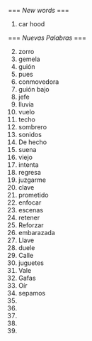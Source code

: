 === *New words* ===

1. car hood

=== *Nuevas Palabras* ===

2. zorro
3. gemela
4. guión
5. pues
6. conmovedora
7. guión bajo
8. jefe
9. lluvia
10. vuelo
11. techo
12. sombrero
13. sonidos
14. De hecho
15. suena
16. viejo
17. intenta
18. regresa
19. juzgarme
20. clave
21. prometido
22. enfocar
23. escenas
24. retener
25. Reforzar
26. embarazada
27. Llave
28. duele
29. Calle
30. juguetes
31. Vale
32. Gafas
33. Oír
34. sepamos
35. 
36. 
37. 
38. 
39. 
